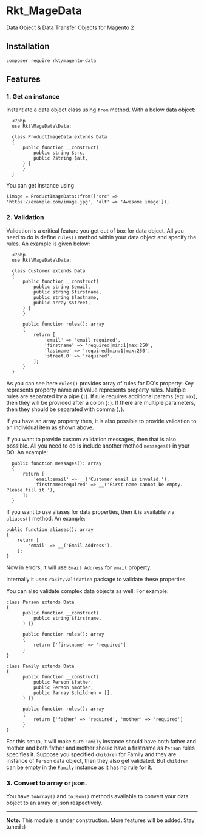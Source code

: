 # Rkt_MageData

Data Object & Data Transfer Objects for Magento 2

## Installation

```
composer require rkt/magento-data
```

## Features
### 1. Get an instance

  Instantiate a data object class using `from` method.
  With a below data object:
  ```
    <?php
    use Rkt\MageData\Data;

    class ProductImageData extends Data
    {
        public function __construct(
            public string $src,
            public ?string $alt,
        ) {
        }
    }
  ```
  You can get instance using
  ```
  $image = ProductImageData::from(['src' => 'https://example.com/image.jpg', 'alt' => 'Awesome image']);
  ```
### 2. Validation

  Validation is a critical feature you get out of box for data object. All you need to do is define `rules()` method
  within your data object and specify the rules. An example is given below:
  ```
    <?php
    use Rkt\MageData\Data;

    class Customer extends Data
    {
        public function __construct(
            public string $email,
            public string $firstname,
            public string $lastname,
            public array $street,
        ) {
        }
        
        public function rules(): array
        {
            return [
                'email' => 'email|required',
                'firstname' => 'required|min:1|max:250',
                'lastname' => 'required|min:1|max:250',
                'street.0' => 'required',
            ];
        }
    }
  ```
  As you can see here `rules()` provides array of rules for DO's property. Key represents property name and value represents
  property rules. Multiple rules are separated by a pipe (`|`). If rule requires additional params (eg: `max`), then they
  will be provided after a colon (`:`). If there are multiple parameters, then they should be separated with comma (`,`).

  If you have an array property then, it is also possible to provide validation to an individual item as shown above.

  If you want to provide custom validation messages, then that is also possible. All you need to do is include another method
  `messages()` in your DO. An example:
  ```
    public function messages(): array
    {
        return [
            'email:email' => __('Customer email is invalid.'),
            'firstname:required' => __('First name cannot be empty. Please fill it.'),
        ];
    }
  ```

  If you want to use aliases for data properties, then it is available via `aliases()` method. An example:
  ```
  public function aliases(): array
  {
      return [
          'email' => __('Email Address'),
      ];
  }
  ```
  Now in errors, it will use `Email Address`  for `email` property.

  Internally it uses `rakit/validation` package to validate these properties.

  You can also validate complex data objects as well. For example:
  ```
  class Person extends Data
  {
        public function __construct(
            public string $firstname,
        ) {}
        
        public function rules(): array
        {
            return ['firstname' => 'required']
        }
  }
  
  class Family extends Data
  {
        public function __construct(
            public Person $father,
            public Person $mother,
            public ?array $children = [],
        ) {}
        
        public function rules(): array
        {
            return ['father' => 'required', 'mother' => 'required']
        }
  }
  ```
  For this setup, it will make sure `Family` instance should have both father and mother and both father and mother
  should have a firstname as `Person` rules specifies it. Suppose you specified `children` for Family and they are
  instance of `Person` data object, then they also get validated. But `children` can be empty in the `Family` instance
  as it has no rule for it.


### 3. Convert to array or json.
  You have `toArray()` and `toJson()` methods available to convert your data object to an array or json respectively.
____
**Note:** This module is under construction. More features will be added. Stay tuned :)
